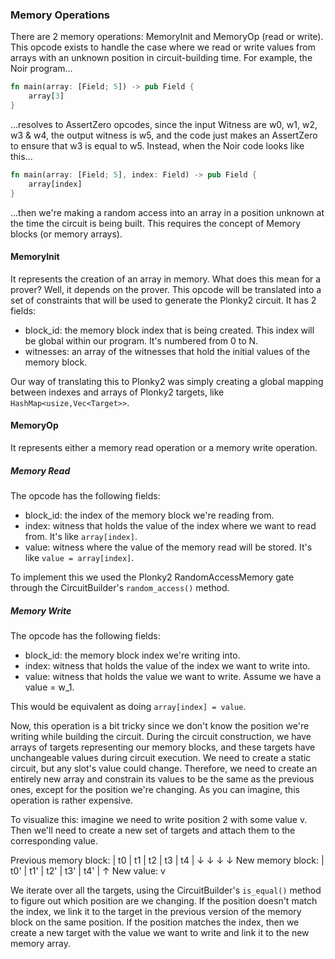 ### Memory Operations
There are 2 memory operations: MemoryInit and MemoryOp (read or write). This opcode exists to handle the case where we read or write values from arrays with an unknown position in circuit-building time. For example, the Noir program...

```rust
fn main(array: [Field; 5]) -> pub Field {
    array[3]
}
```
...resolves to AssertZero opcodes, since the input Witness are w0, w1, w2, w3 & w4, the output witness is w5, and the code just makes an AssertZero to ensure that w3 is equal to w5. Instead, when the Noir code looks like this...

```rust
fn main(array: [Field; 5], index: Field) -> pub Field {
    array[index]
}
```
...then we're making a random access into an array in a position unknown at the time the circuit is being built. This requires the concept of Memory blocks (or memory arrays). 


#### MemoryInit
It represents the creation of an array in memory. What does this mean for a prover? Well, it depends on the prover. This opcode will be translated into a set of constraints that will be used to generate the Plonky2 circuit. It has 2 fields:
* block_id: the memory block index that is being created. This index will be global within our program. It's numbered from 0 to N.
* witnesses: an array of the witnesses that hold the initial values of the memory block.

Our way of translating this to Plonky2 was simply creating a global mapping between indexes and arrays of Plonky2 targets, like ```HashMap<usize,Vec<Target>>```.

#### MemoryOp
It represents either a memory read operation or a memory write operation. 

##### Memory Read
The opcode has the following fields:
* block_id: the index of the memory block we're reading from. 
* index: witness that holds the value of the index where we want to read from. It's like  ```array[index]```.
* value: witness where the value of the memory read will be stored. It's like ```value = array[index]```.

To implement this we used the Plonky2 RandomAccessMemory gate through the CircuitBuilder's ```random_access()``` method.   

##### Memory Write
The opcode has the following fields:
* block_id: the memory block index we're writing into.
* index: witness that holds the value of the index we want to write into. 
* value: witness that holds the value we want to write. Assume we have a value = w_1. 

This would be equivalent as doing ```array[index] = value```.

Now, this operation is a bit tricky since we don't know the position we're writing while building the circuit. During the circuit construction, we have arrays of targets representing our memory blocks, and these targets have unchangeable values during circuit execution. We need to create a static circuit, but any slot's value could change. Therefore, we need to create an entirely new array and constrain its values to be the same as the previous ones, except for the position we're changing. As you can imagine, this operation is rather expensive. 

To visualize this: imagine we need to write position 2 with some value v. Then we'll need to create a new set of targets and attach them to the corresponding value. 

Previous memory block: | t0  | t1  | t2  | t3  | t4  |
                          ↓     ↓           ↓     ↓
New memory block:      | t0' | t1' | t2' | t3' | t4' |
                                      ↑
New value:                            v


We iterate over all the targets, using the CircuitBuilder's ```is_equal()``` method to figure out which position are we changing. If the position doesn't match the index, we link it to the target in the previous version of the memory block on the same position. If the position matches the index, then we create a new target with the value we want to write and link it to the new memory array.    